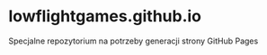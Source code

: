 lowflightgames.github.io
========================

Specjalne repozytorium na potrzeby generacji strony GitHub Pages
